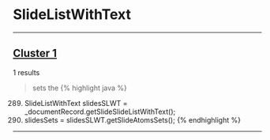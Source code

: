 # SlideListWithText

***

## [Cluster 1](./1)
1 results
> sets the 
{% highlight java %}
289. SlideListWithText slidesSLWT = _documentRecord.getSlideSlideListWithText();
375.   slidesSets = slidesSLWT.getSlideAtomsSets();
{% endhighlight %}

***

